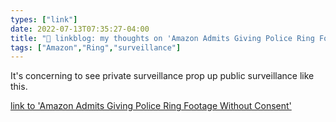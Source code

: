 ```yaml
---
types: ["link"]
date: 2022-07-13T07:35:27-04:00
title: "🔗 linkblog: my thoughts on 'Amazon Admits Giving Police Ring Footage Without Consent'"
tags: ["Amazon","Ring","surveillance"]
---
```

It's concerning to see private surveillance prop up public surveillance like this.
 

[link to 'Amazon Admits Giving Police Ring Footage Without Consent'](https://theintercept.com/2022/07/13/amazon-ring-camera-footage-police-ed-markey/)
